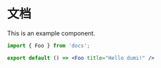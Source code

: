 # 文档

This is an example component.

```jsx
import { Foo } from 'docs';

export default () => <Foo title="Hello dumi!" />
```
